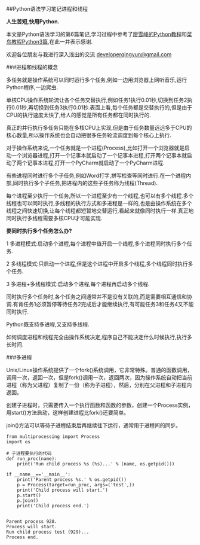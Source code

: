 ##Python语法学习笔记进程和线程

**人生苦短,快用Python.**

本文是Python语法学习的第6篇笔记,学习过程中参考了[廖雪峰的Python教程](https://www.liaoxuefeng.com/wiki/0014316089557264a6b348958f449949df42a6d3a2e542c000)和[菜鸟教程Python3篇](https://www.runoob.com/python3/python3-tutorial.html),在此一并表示感谢.

欢迎各位朋友与我进行深入浅出的交流 <developerqingyun@gmail.com>

###进程和线程的概念

多任务就是操作系统可以同时运行多个任务,例如一边用浏览器上网听音乐,运行Python程序,一边爬虫.

单核CPU操作系统轮流让各个任务交替执行,例如任务1执行0.01秒,切换到任务2执行0.01秒,再切换到任务3执行0.01秒.表面上看,每个任务都是交替执行的,但是由于CPU的执行速度太快了,给人的感觉是所有任务都在同时执行的.

真正的并行执行多任务只能在多核CPU上实现,但是由于任务数量远远多于CPU的核心数量,所以操作系统也会自动把很多任务轮流调度到每个核心上执行.

对于操作系统来说,一个任务就是一个进程(Process),比如打开一个浏览器就是启动一个浏览器进程,打开一个记事本就启动了一个记事本进程,打开两个记事本就启动了两个记事本进程,打开一个PyCharm就启动了一个PyCharm进程.

有些进程同时进行多个子任务,例如Word打字,拼写检查等同时进行.在一个进程内部,同时执行多个子任务,把进程内的这些子任务称为线程(Thread).

每个进程至少执行一个任务,所以一个进程至少有一个线程,也可以有多个线程.多个线程也可以同时执行,多线程的执行方式和多进程是一样的,也是由操作系统在多个线程之间快速切换,让每个线程都短暂地交替运行,看起来就像同时执行一样.真正地同时执行多线程需要多核CPU才可能实现.

**要同时执行多个任务怎么办?**

1 多进程模式:启动多个进程,每个进程中值开启一个线程,多个进程同时执行多个任务.

2 多线程模式:只启动一个进程,但是这个进程中开启多个线程,多个线程同时执行多个任务.

3 多进程+多线程模式:启动多个进程,每个进程再启动多个线程.

同时执行多个任务时,各个任务之间通常并不是没有关联的,而是需要相互通信和协调.有肯任务1必须暂停等待任务2完成后才能继续执行,有可能任务3和任务4又不能同时执行.

Python既支持多进程,又支持多线程.

如何调度进程和线程完全由操作系统决定,程序自己不能决定什么时候执行,执行多长时间.

###多进程

Unix/Linux操作系统提供了一个fork()系统调用，它非常特殊。普通的函数调用，调用一次，返回一次，但是fork()调用一次，返回两次，因为操作系统自动把当前进程（称为父进程）复制了一份（称为子进程），然后，分别在父进程和子进程内返回。

创建子进程时，只需要传入一个执行函数和函数的参数，创建一个Process实例，用start()方法启动，这样创建进程比fork()还要简单。

join()方法可以等待子进程结束后再继续往下运行，通常用于进程间的同步。

```
from multiprocessing import Process
import os

# 子进程要执行的代码
def run_proc(name):
    print('Run child process %s (%s)...' % (name, os.getpid()))

if __name__=='__main__':
    print('Parent process %s.' % os.getpid())
    p = Process(target=run_proc, args=('test',))
    print('Child process will start.')
    p.start()
    p.join()
    print('Child process end.')

```

```

Parent process 928.
Process will start.
Run child process test (929)...
Process end.

```










